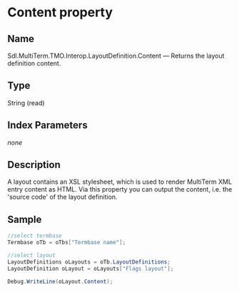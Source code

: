 # Content property

## Name

Sdl.MultiTerm.TMO.Interop.LayoutDefinition.Content —          Returns the layout definition content.

## Type

String
(read)


## Index Parameters
*none*

## Description


A layout contains an XSL stylesheet, which is used to render MultiTerm XML entry content as HTML. Via this property you can output the content, i.e. the 'source code' of the layout definition.

## Sample


```cs
//select termbase
Termbase oTb = oTbs["Termbase name"];

//select layout
LayoutDefinitions oLayouts = oTb.LayoutDefinitions;
LayoutDefinition oLayout = oLayouts["Flags layout"];

Debug.WriteLine(oLayout.Content);
```
